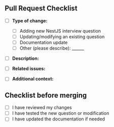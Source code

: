 ## Pull Request Checklist

- [ ] **Type of change:**
  - [ ] Adding new NestJS interview question
  - [ ] Updating/modifying an existing question
  - [ ] Documentation update
  - [ ] Other (please describe): ______

- [ ] **Description:**
  <!-- Briefly describe the changes you've made. -->

- [ ] **Related issues:**
  <!-- If this PR resolves any open issues, mention them here. -->

- [ ] **Additional context:**
  <!-- Add any additional context or information about the PR. -->

## Checklist before merging

- [ ] I have reviewed my changes
- [ ] I have tested the new question or modification
- [ ] I have updated the documentation if needed

<!-- Feel free to add or modify sections based on your project's needs. -->

